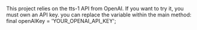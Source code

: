 This project relies on the tts-1 API from OpenAI. If you want to try it, you must own an API key.
you can replace the variable within the main method: final openAIKey = 'YOUR_OPENAI_API_KEY'; 
